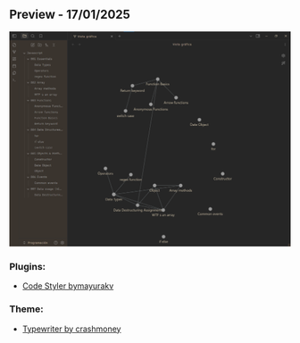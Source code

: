 ## Preview - 17/01/2025
![Preview - 17/01/2025](Javascript/images/js-obsidian-vault.png)

### Plugins:
- [Code Styler bymayurakv](https://github.com/mayurankv/Obsidian-Code-Styler)

### Theme:
- [Typewriter by crashmoney](https://github.com/crashmoney/obsidian-typewriter)
